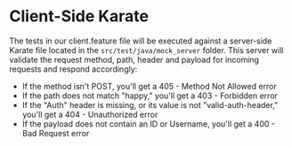 # Client-Side Karate

The tests in our client.feature file will be executed against a server-side Karate file located in the `src/test/java/mock_server` folder.  This server will validate the request method, path, header and payload for incoming requests and respond accordingly:
 - If the method isn't POST, you'll get a 405 - Method Not Allowed error
 - If the path does not match "happy," you'll get a 403 - Forbidden error
 - If the "Auth" header is missing, or its value is not "valid-auth-header," you'll get a 404 - Unauthorized error
 - If the payload does not contain an ID or Username, you'll get a 400 - Bad Request error
